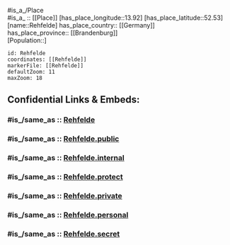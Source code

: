 ﻿---
confidential: public
isDeleted: false
location:
- 52.53
- 13.92
mapmarker: city
mapzoom:
- 7
- 12
SpocWebEntityId: 33679
tags:
- geo/City
type: City
---

#is_a_/Place  
#is_a_ :: [[Place]] 
[has_place_longitude::13.92] 
[has_place_latitude::52.53] 
[name::Rehfelde] 
has_place_country:: [[Germany]]  
has_place_province:: [[Brandenburg]]  
[Population::] 



```leaflet
id: Rehfelde
coordinates: [[Rehfelde]] 
markerFile: [[Rehfelde]] 
defaultZoom: 11 
maxZoom: 18
```


## Confidential Links & Embeds: 

### #is_/same_as :: [Rehfelde](/_Standards/Earth/Continent/Europe/Europe~Central/Germany/Germany~East/Brandenburg/counties~Brandenburg/Märkisch-Oderland/cities~Oderland/Märkische_Schweiz/boroughs~Märk_Schweiz/Rehfelde.md) 

### #is_/same_as :: [Rehfelde.public](/_public/Earth/Continent/Europe/Europe~Central/Germany/Germany~East/Brandenburg/counties~Brandenburg/Märkisch-Oderland/cities~Oderland/Märkische_Schweiz/boroughs~Märk_Schweiz/Rehfelde.public.md) 

### #is_/same_as :: [Rehfelde.internal](/_internal/Earth/Continent/Europe/Europe~Central/Germany/Germany~East/Brandenburg/counties~Brandenburg/Märkisch-Oderland/cities~Oderland/Märkische_Schweiz/boroughs~Märk_Schweiz/Rehfelde.internal.md) 

### #is_/same_as :: [Rehfelde.protect](/_protect/Earth/Continent/Europe/Europe~Central/Germany/Germany~East/Brandenburg/counties~Brandenburg/Märkisch-Oderland/cities~Oderland/Märkische_Schweiz/boroughs~Märk_Schweiz/Rehfelde.protect.md) 

### #is_/same_as :: [Rehfelde.private](/_private/Earth/Continent/Europe/Europe~Central/Germany/Germany~East/Brandenburg/counties~Brandenburg/Märkisch-Oderland/cities~Oderland/Märkische_Schweiz/boroughs~Märk_Schweiz/Rehfelde.private.md) 

### #is_/same_as :: [Rehfelde.personal](/_personal/Earth/Continent/Europe/Europe~Central/Germany/Germany~East/Brandenburg/counties~Brandenburg/Märkisch-Oderland/cities~Oderland/Märkische_Schweiz/boroughs~Märk_Schweiz/Rehfelde.personal.md) 

### #is_/same_as :: [Rehfelde.secret](/_secret/Earth/Continent/Europe/Europe~Central/Germany/Germany~East/Brandenburg/counties~Brandenburg/Märkisch-Oderland/cities~Oderland/Märkische_Schweiz/boroughs~Märk_Schweiz/Rehfelde.secret.md)

